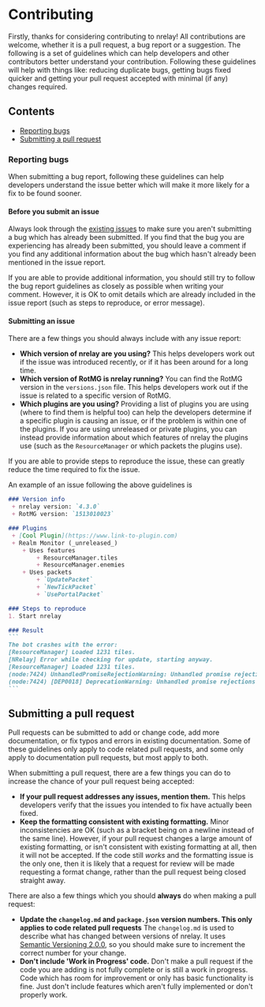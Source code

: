 # Contributing
Firstly, thanks for considering contributing to nrelay! All contributions are welcome, whether it is a pull request, a bug report or a suggestion. The following is a set of guidelines which can help developers and other contributors better understand your contribution. Following these guidelines will help with things like: reducing duplicate bugs, getting bugs fixed quicker and getting your pull request accepted with minimal (if any) changes required.

## Contents
 + [Reporting bugs](#reporting-bugs)
 + [Submitting a pull request](#submitting-a-pull-request)


### Reporting bugs
When submitting a bug report, following these guidelines can help developers understand the issue better which will make it more likely for a fix to be found sooner.

#### Before you submit an issue
Always look through the [existing issues](https://github.com/thomas-crane/nrelay/issues) to make sure you aren't submitting a bug which has already been submitted.
If you find that the bug you are experiencing has already been submitted, you should leave a comment if you find any additional information about the bug which hasn't already been mentioned in the issue report.

If you are able to provide additional information, you should still try to follow the bug report guidelines as closely as possible when writing your comment. However, it is OK to omit details which are already included in the issue report (such as steps to reproduce, or error message).

#### Submitting an issue
There are a few things you should always include with any issue report:
 + __Which version of nrelay are you using?__ This helps developers work out if the issue was introduced recently, or if it has been around for a long time.
 + __Which version of RotMG is nrelay running?__ You can find the RotMG version in the `versions.json` file. This helps developers work out if the issue is related to a specific version of RotMG.
 + __Which plugins are you using?__ Providing a list of plugins you are using (where to find them is helpful too) can help the developers determine if a specific plugin is causing an issue, or if the problem is within one of the plugins. If you are using unreleased or private plugins, you can instead provide information about which features of nrelay the plugins use (such as the `ResourceManager` or which packets the plugins use).

If you are able to provide steps to reproduce the issue, these can greatly reduce the time required to fix the issue.

An example of an issue following the above guidelines is
````markdown
### Version info
 + nrelay version: `4.3.0`
 + RotMG version: `1513010023`

### Plugins
 + [Cool Plugin](https://www.link-to-plugin.com)
 + Realm Monitor (_unreleased_)
    + Uses features
        + ResourceManager.tiles
        + ResourceManager.enemies
    + Uses packets
        + `UpdatePacket`
        + `NewTickPacket`
        + `UsePortalPacket`

### Steps to reproduce
1. Start nrelay

### Result
```
The bot crashes with the error:
[ResourceManager] Loaded 1231 tiles.
[NRelay] Error while checking for update, starting anyway.
[ResourceManager] Loaded 1231 tiles.
(node:7424) UnhandledPromiseRejectionWarning: Unhandled promise rejection (rejection id: 1): Error: Example error
(node:7424) [DEP0018] DeprecationWarning: Unhandled promise rejections are deprecated. In the future, promise rejections that are not handled will terminate the Node.js process with a non-zero exit code.
```
````

## Submitting a pull request
Pull requests can be submitted to add or change code, add more documentation, or fix typos and errors in existing documentation. Some of these guidelines only apply to code related pull requests, and some only apply to documentation pull requests, but most apply to both.

When submitting a pull request, there are a few things you can do to increase the chance of your pull request being accepted:
 + __If your pull request addresses any issues, mention them.__ This helps developers verify that the issues you intended to fix have actually been fixed.
 + __Keep the formatting consistent with existing formatting.__ Minor inconsistencies are OK (such as a bracket being on a newline instead of the same line). However, if your pull request changes a large amount of existing formatting, or isn't consistent with existing formatting at all, then it will not be accepted. If the code still _works_ and the formatting issue is the only one, then it is likely that a request for review will be made requesting a format change, rather than the pull request being closed straight away.

There are also a few things which you should __always__ do when making a pull request:
 + __Update the `changelog.md` and `package.json` version numbers. This only applies to code related pull requests__ The `changelog.md` is used to describe what has changed between versions of nrelay. It uses [Semantic Versioning 2.0.0](https://semver.org/), so you should make sure to increment the correct number for your change.
 + __Don't include 'Work in Progress' code.__ Don't make a pull request if the code you are adding is not fully complete or is still a work in progress. Code which has room for improvement or only has basic functionality is fine. Just don't include features which aren't fully implemented or don't properly work.
